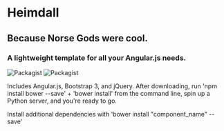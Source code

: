 # Heimdall
## Because Norse Gods were cool.

### A lightweight template for all your Angular.js needs.
![Packagist](https://img.shields.io/badge/Angular-1.4.1-red.svg?style=flat-square)
![Packagist](https://img.shields.io/badge/Bootstrap-3.3.5-blue.svg?style=flat-square)

Includes Angular.js, Bootstrap 3, and jQuery. After downloading, run 'npm install bower --save' + 'bower install' from the command line, spin up a Python server, and you're ready to go.

Install additional dependencies with 'bower install "component_name" --save'
